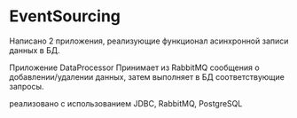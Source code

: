 # EventSourcing
Написано 2 приложения, реализующие функционал асинхронной записи данных в БД.

Приложение DataProcessor
Принимает из RabbitMQ сообщения о добавлении/удалении данных, затем выполняет
в БД соответствующие запросы.


реализовано с использованием JDBC, RabbitMQ, PostgreSQL
